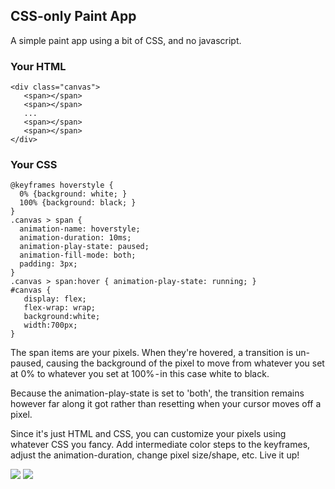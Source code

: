 ## CSS-only Paint App

A simple paint app using a bit of CSS, and no javascript.


### Your HTML
```
<div class="canvas">
   <span></span>
   <span></span>
   ...
   <span></span>     
   <span></span>
</div>
```

### Your CSS
```
@keyframes hoverstyle {
  0% {background: white; }
  100% {background: black; } 
}
.canvas > span {
  animation-name: hoverstyle;
  animation-duration: 10ms;
  animation-play-state: paused;
  animation-fill-mode: both;
  padding: 3px;
}
.canvas > span:hover { animation-play-state: running; }
#canvas {
   display: flex;  
   flex-wrap: wrap;
   background:white;
   width:700px;
}
```
The span items are your pixels. When they're hovered, a transition is un-paused, causing the background of the pixel to move from whatever you set at 0% to whatever you set at 100% - in this case white to black. 

Because the animation-play-state is set to 'both', the transition remains however far along it got rather than resetting when your cursor moves off a pixel.


Since it's just HTML and CSS, you can customize your pixels using whatever CSS you fancy. Add intermediate color steps to the keyframes, adjust the animation-duration, change pixel size/shape, etc. Live it up!

![](https://github.com/eri-b/csspaint/drawings/img1.png)
![](https://github.com/eri-b/csspaint/drawings/img2.png)

